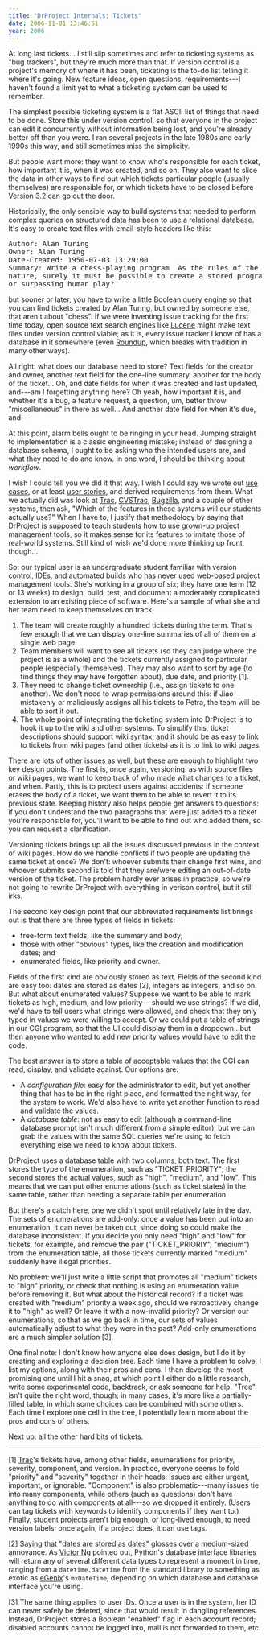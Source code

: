 ```yaml
---
title: "DrProject Internals: Tickets"
date: 2006-11-01 13:46:51
year: 2006
---
```

At long last tickets... I still slip sometimes and refer to ticketing systems as "bug trackers", but they're much more than that. If version control is a project's memory of where it has been, ticketing is the to-do list telling it where it's going.  New feature ideas, open questions, requirements---I haven't found a limit yet to what a ticketing system can be used to remember.

The simplest possible ticketing system is a flat ASCII list of things that need to be done.  Store this under version control, so that everyone in the project can edit it concurrently without information being lost, and you're already better off than you were. I ran several projects in the late 1980s and early 1990s this way, and still sometimes miss the simplicity.

But people want more: they want to know who's responsible for each ticket, how important it is, when it was created, and so on.  They also want to slice the data in other ways to find out which tickets particular people (usually themselves) are responsible for, or which tickets have to be closed before Version 3.2 can go out the door.

Historically, the only sensible way to build systems that needed to perform complex queries on structured data has been to use a relational database.  It's easy to create text files with email-style headers like this:
<pre>Author: Alan Turing
Owner: Alan Turing
Date-Created: 1950-07-03 13:29:00
Summary: Write a chess-playing program  As the rules of the game are algorithmic in
nature, surely it must be possible to create a stored program capable of emulating
or surpassing human play?</pre>
but sooner or later, you have to write a little Boolean query engine so that you can find tickets created by Alan Turing, but owned by someone else, that aren't about "chess".  If we were inventing issue tracking for the first time today, open source text search engines like <a href="http://www.lucene.org">Lucene</a> might make text files under version control viable; as it is, every issue tracker I know of has a database in it somewhere (even <a href="http://roundup.sourceforge.net/">Roundup</a>, which breaks with tradition in many other ways).

All right: what does our database need to store?  Text fields for the creator and owner, another text field for the one-line summary, another for the body of the ticket...  Oh, and date fields for when it was created and last updated, and---am I forgetting anything here?  Oh yeah, how important it is, and whether it's a bug, a feature request, a question, um, better throw "miscellaneous" in there as well...  And another date field for when it's due, and---

At this point, alarm bells ought to be ringing in your head. Jumping straight to implementation is a classic engineering mistake; instead of designing a database schema, I ought to be asking who the intended users are, and what they need to do and know.  In one word, I should be thinking about <em>workflow</em>.

I wish I could tell you we did it that way.  I wish I could say we wrote out <a href="http://en.wikipedia.org/wiki/Use_case">use cases</a>, or at least <a href="http://en.wikipedia.org/wiki/User_story">user stories</a>, and derived requirements from them.  What we actually did was look at <a href="http://trac.edgewall.org">Trac</a>, <a href="http://cvstrac.org/">CVSTrac</a>, <a href="http://www.bugzilla.org">Bugzilla</a>, and a couple of other systems, then ask, "Which of the features in these systems will our students actually use?"  When I have to, I justify that methodology by saying that DrProject is supposed to teach students how to use grown-up project management tools, so it makes sense for its features to imitate those of real-world systems.  Still kind of wish we'd done more thinking up front, though...

So: our typical user is an undergraduate student familiar with version control, IDEs, and automated builds who has never used web-based project management tools.  She's working in a group of six; they have one term (12 or 13 weeks) to design, build, test, and document a moderately complicated extension to an existing piece of software.  Here's a sample of what she and her team need to keep themselves on track:
<ol>
	<li>The team will create roughly a hundred tickets during the term. That's few enough that we can display one-line summaries of all of them on a single web page.</li>
	<li>Team members will want to see all tickets (so they can judge where the project is as a whole) and the tickets currently assigned to particular people (especially themselves).  They may also want to sort by age (to find things they may have forgotten about), due date, and priority [1].</li>
	<li>They need to change ticket ownership (i.e., assign tickets to one another).  We don't need to wrap permissions around this: if Jiao mistakenly or maliciously assigns all his tickets to Petra, the team will be able to sort it out.</li>
	<li>The whole point of integrating the ticketing system into DrProject is to hook it up to the wiki and other systems.  To simplify this, ticket descriptions should support wiki syntax, and it should be as easy to link to tickets from wiki pages (and other tickets) as it is to link to wiki pages.</li>
</ol>
There are lots of other issues as well, but these are enough to highlight two key design points.  The first is, once again, versioning: as with source files or wiki pages, we want to keep track of who made what changes to a ticket, and when.  Partly, this is to protect users against accidents: if someone erases the body of a ticket, we want them to be able to revert it to its previous state.  Keeping history also helps people get answers to questions: if you don't understand the two paragraphs that were just added to a ticket you're responsible for, you'll want to be able to find out who added them, so you can request a clarification.

Versioning tickets brings up all the issues discussed previous in the context of wiki pages.  How do we handle conflicts if two people are updating the same ticket at once?  We don't: whoever submits their change first wins, and whoever submits second is told that they are/were editing an out-of-date version of the ticket. The problem hardly ever arises in practice, so we're not going to rewrite DrProject with everything in verison control, but it still irks.

The second key design point that our abbreviated requirements list brings out is that there are three types of fields in tickets:
<ul>
	<li>free-form text fields, like the summary and body;</li>
	<li>those with other "obvious" types, like the creation and modification dates; and</li>
	<li>enumerated fields, like priority and owner.</li>
</ul>
Fields of the first kind are obviously stored as text.  Fields of the second kind are easy too: dates are stored as dates [2], integers as integers, and so on.  But what about enumerated values?  Suppose we want to be able to mark tickets as high, medium, and low priority---should we use strings?  If we did, we'd have to tell users what strings were allowed, and check that they only typed in values we were willing to accept.  Or we could put a table of strings in our CGI program, so that the UI could display them in a dropdown...but then anyone who wanted to add new priority values would have to edit the code.

The best answer is to store a table of acceptable values that the CGI can read, display, and validate against.  Our options are:
<ul>
	<li>A <em>configuration file</em>: easy for the administrator to edit, but yet another thing that has to be in the right place, and formatted the right way, for the system to work.  We'd also have to write yet another function to read and validate the values.</li>
	<li>A <em>database table</em>: not as easy to edit (although a command-line database prompt isn't much different from a simple editor), but we can grab the values with the same SQL queries we're using to fetch everything else we need to know about tickets.</li>
</ul>
DrProject uses a database table with two columns, both text.  The first stores the type of the enumeration, such as "TICKET_PRIORITY"; the second stores the actual values, such as "high", "medium", and "low".  This means that we can put other enumerations (such as ticket states) in the same table, rather than needing a separate table per enumeration.

But there's a catch here, one we didn't spot until relatively late in the day.  The sets of enumerations are add-only: once a value has been put into an enumeration, it can never be taken out, since doing so could make the database inconsistent.  If you decide you only need "high" and "low" for tickets, for example, and remove the pair ("TICKET_PRIORIY", "medium") from the enumeration table, all those tickets currently marked "medium" suddenly have illegal priorities.

No problem: we'll just write a little script that promotes all "medium" tickets to "high" priority, or check that nothing is using an enumeration value before removing it.  But what about the historical record?  If a ticket was created with "medium" priority a week ago, should we retroactively change it to "high" as well?  Or leave it with a now-invalid priority?  Or version our enumerations, so that as we go back in time, our sets of values automatically adjust to what they were in the past?  Add-only enumerations are a much simpler solution [3].

One final note: I don't know how anyone else does design, but I do it by creating and exploring a decision tree.  Each time I have a problem to solve, I list my options, along with their pros and cons. I then develop the most promising one until I hit a snag, at which point I either do a little research, write some experimental code, backtrack, or ask someone for help.  "Tree" isn't quite the right word, though; in many cases, it's more like a partially-filled table, in which some choices can be combined with some others.  Each time I explore one cell in the tree, I potentially learn more about the pros and cons of others.

Next up: all the other hard bits of tickets.

<hr />[1] <a href="http://trac.edgewall.org">Trac</a>'s tickets have, among other fields, enumerations for priority, severity, component, and version.  In practice, everyone seems to fold "priority" and "severity" together in their heads: issues are either urgent, important, or ignorable.  "Component" is also problematic---many issues tie into many components, while others (such as questions) don't have anything to do with components at all---so we dropped it entirely.  (Users can tag tickets with keywords to identify components if they want to.)  Finally, student projects aren't big enough, or long-lived enough, to need version labels; once again, if a project does, it can use tags.

[2] Saying that "dates are stored as dates" glosses over a medium-sized annoyance.  As <a href="http://www.crankycoder.com">Victor Ng</a> pointed out, Python's database interface libraries will return any of several different data types to represent a moment in time, ranging from a <code>datetime.datetime</code> from the standard library to something as exotic as <a href="http://www.egenix.com">eGenix</a>'s <code>mxDateTime</code>, depending on which database and database interface you're using.

[3] The same thing applies to user IDs.  Once a user is in the system, her ID can never safely be deleted, since that would result in dangling references. Instead, DrProject stores a Boolean "enabled" flag in each account record; disabled accounts cannot be logged into, mail is not forwarded to them, etc.
